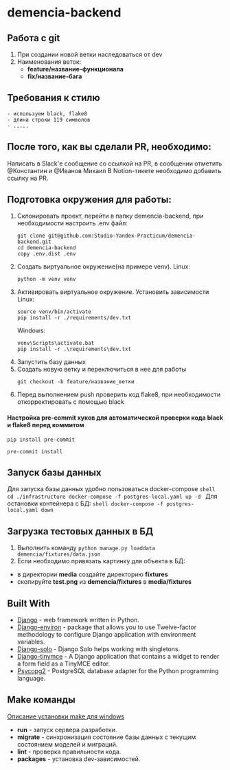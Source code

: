 # demencia-backend

## Работа с git
1. При создании новой ветки наследоваться от dev
2. Наименования веток:
    - **feature/название-функционала**
    - **fix/название-бага**

## Требования к стилю
    - используем black, flake8
    - длина строки 119 символов
    - .....

## После того, как вы сделали PR, необходимо:
Написать в Slack'е сообщение со ссылкой на PR, в сообщении отметить @Константин и @Иванов Михаил
В Notion-тикете необходимо добавить ссылку на PR.

## Подготовка окружения для работы:
1. Склонировать проект, перейти в папку demencia-backend, при необходимости настроить .env файл:
    ```shell
    git clone git@github.com:Studio-Yandex-Practicum/demencia-backend.git
    cd demencia-backend
    copy .env.dist .env
    ```
2. Создать виртуальное окружение(на примере venv).
    Linux:
	```shell
    python -m venv venv
    ```
3. Активировать виртуальное окружение. Установить зависимости
    Linux:
	```shell
    source venv/bin/activate
    pip install -r ./requirements/dev.txt
    ```
	Windows:
	```shell
    venv\Scripts\activate.bat
    pip install -r .\requirements\dev.txt
    ```
4. Запустить базу данных
5. Создать новую ветку и переключиться в нее для работы
	```shell
    git checkout -b feature/название_ветки
    ```
6. Перед выполнением push проверить код flake8, при необходимости откорректировать с помощью black

#### Настройка pre-commit хуков для автоматической проверки кода black и flake8 перед коммитом
```
pip install pre-commit
```
```
pre-commit install
```

## Запуск базы данных
Для запуска базы данных удобно пользоваться docker-compose
	```shell
	cd ./infrastructure
    docker-compose -f postgres-local.yaml up -d
    ```
Для остановки контейнера с БД: 
	```
    shell
    docker-compose -f postgres-local.yaml down
    ```

## Загрузка тестовых данных в БД
1. Выполнить команду ```python manage.py loaddata demencia/fixtures/data.json```
2. Если необходимо привязать картинку для объекта в БД:
  * в директории **media** создайте директорию **fixtures**
  * скопируйте **test.png** из **demencia/fixtures** в **media/fixtures**

## Built With

* [Django](https://www.djangoproject.com/) - web framework written in Python.
* [Django-environ](https://django-environ.readthedocs.io/en/latest/) - package that allows you to use Twelve-factor methodology to configure Django application with environment variables.
* [Django-solo](https://pypi.org/project/django-solo/) - Django Solo helps working with singletons.
* [Django-tinymce](https://pypi.org/project/django-tinymce/) - A Django application that contains a widget to render a form field as a TinyMCE editor.
* [Psycopg2](https://pypi.org/project/psycopg2-binary/) - PostgreSQL database adapter for the Python programming language.

## Make команды

[Описание установки make для windows](https://gist.github.com/evanwill/0207876c3243bbb6863e65ec5dc3f058)

* **run** - запуск сервера разработки.
* **migrate** - синхронизация состояние базы данных с текущим состоянием моделей и миграций.
* **lint** - проверка правильности кода.
* **packages** - установка dev-зависимостей.